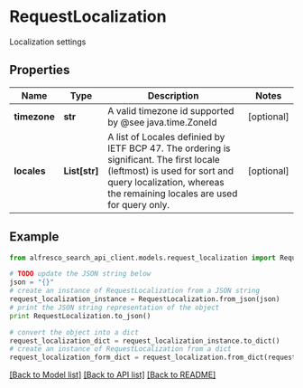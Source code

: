 # RequestLocalization

Localization settings

## Properties
Name | Type | Description | Notes
------------ | ------------- | ------------- | -------------
**timezone** | **str** | A valid timezone id supported by @see java.time.ZoneId | [optional] 
**locales** | **List[str]** | A list of Locales definied by IETF BCP 47.  The ordering is significant.  The first locale (leftmost) is used for sort and query localization, whereas the remaining locales are used for query only. | [optional] 

## Example

```python
from alfresco_search_api_client.models.request_localization import RequestLocalization

# TODO update the JSON string below
json = "{}"
# create an instance of RequestLocalization from a JSON string
request_localization_instance = RequestLocalization.from_json(json)
# print the JSON string representation of the object
print RequestLocalization.to_json()

# convert the object into a dict
request_localization_dict = request_localization_instance.to_dict()
# create an instance of RequestLocalization from a dict
request_localization_form_dict = request_localization.from_dict(request_localization_dict)
```
[[Back to Model list]](../README.md#documentation-for-models) [[Back to API list]](../README.md#documentation-for-api-endpoints) [[Back to README]](../README.md)


